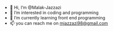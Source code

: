 - 👋 Hi, I’m @Malak-Jazzazi
- 👀 I’m interested in coding and programming
- 🌱 I’m currently learning front end programming
- 📫 you can reach me on mjazzazi98@gmail.com
